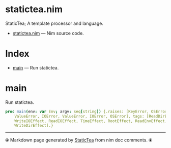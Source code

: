 # statictea.nim

StaticTea; A template processor and language.


* [statictea.nim](../src/statictea.nim) &mdash; Nim source code.
# Index

* [main](#main) &mdash; Run statictea.

# main

Run statictea.


~~~nim
proc main(env: var Env; argv: seq[string]) {.raises: [KeyError, OSError,
    ValueError, IOError, ValueError, IOError, OSError], tags: [ReadDirEffect,
    WriteIOEffect, ReadIOEffect, TimeEffect, RootEffect, ReadEnvEffect,
    WriteDirEffect].}
~~~


---
⦿ Markdown page generated by [StaticTea](https://github.com/flenniken/statictea/) from nim doc comments. ⦿
